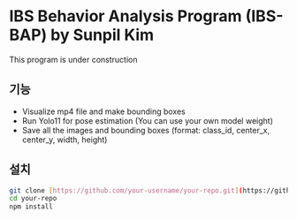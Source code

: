 # IBS Behavior Analysis Program (IBS-BAP) by Sunpil Kim
This program is under construction

## 기능
* Visualize mp4 file and make bounding boxes
* Run Yolo11 for pose estimation (You can use your own model weight)
* Save all the images and bounding boxes (format: class_id, center_x, center_y, width, height)

## 설치

```bash
git clone [https://github.com/your-username/your-repo.git](https://github.com/your-username/your-repo.git)
cd your-repo
npm install
